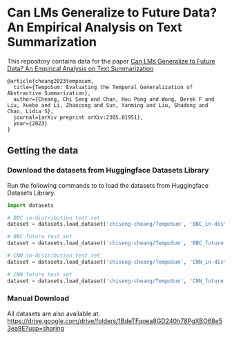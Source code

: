 # **Can LMs Generalize to Future Data? An Empirical Analysis on Text Summarization**

This repository contains data for the paper [Can LMs Generalize to Future Data? An Empirical Analysis on Text Summarization](https://arxiv.org/abs/2305.01951)

```
@article{cheang2023temposum,
  title={TempoSum: Evaluating the Temporal Generalization of Abstractive Summarization},
  author={Cheang, Chi Seng and Chan, Hou Pong and Wong, Derek F and Liu, Xuebo and Li, Zhaocong and Sun, Yanming and Liu, Shudong and Chao, Lidia S},
  journal={arXiv preprint arXiv:2305.01951},
  year={2023}
}
```


## Getting the data

### Download the datasets from Huggingface Datasets Library 

Run the following commands to to load the datasets from Huggingface Datasets Library.

```python
import datasets

# BBC in-distribution test set
dataset = datasets.load_dataset('chiseng-cheang/TempoSum', 'BBC_in-distribution')

# BBC future test set
dataset = datasets.load_dataset('chiseng-cheang/TempoSum', 'BBC_future')

# CNN in-distribution test set
dataset = datasets.load_dataset('chiseng-cheang/TempoSum', 'CNN_in-distribution')

# CNN future test set
dataset = datasets.load_dataset('chiseng-cheang/TempoSum', 'CNN_future')
```

### Manual Download

All datasets are also available at: https://drive.google.com/drive/folders/1BdeTFqoea8GD240h78PgXBO68e53ea9E?usp=sharing
